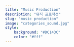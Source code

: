 ```yaml
---
title: "Music Production"
description: "뮤직 프로덕션"
slug: "music production"
image: "categories_sound.jpg"
style:
    background: "#DC143C"
    color: "#fff"
---
```

